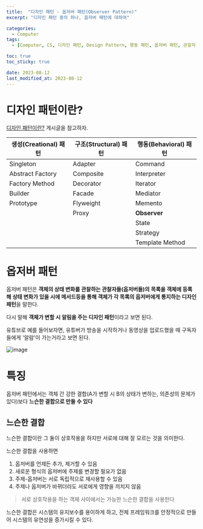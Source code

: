 ```yaml
---
title:  "디자인 패턴 - 옵저버 패턴(Observer Pattern)"
excerpt: "디자인 패턴 중의 하나, 옵저버 패턴에 대하여"

categories:
  - Computer
tags:
  - [Computer, CS, 디자인 패턴, Design Pattern, 행동 패턴, 옵저버 패턴, 관찰자 패턴, Observer Pattern]

toc: true
toc_sticky: true

date: 2023-08-12
last_modified_at: 2023-08-12
---
```


# 디자인 패턴이란?
[디자인 패턴이란?](https://98tech-savvy.github.io/computer/CS-Design-Pattern/) 게시글을 참고하자.

|생성(Creational) 패턴|구조(Structural) 패턴|행동(Behavioral) 패턴|
|--|--|--|
|Singleton|Adapter|Command|
|Abstract Factory|Composite|Interpreter|
|Factory Method|Decorator|Iterator|
|Builder|Facade|Mediator|
|Prototype|Flyweight|Memento|
||Proxy|**Observer**|
|||State|
|||Strategy|
|||Template Method|

# 옵저버 패턴
옵저버 패턴은 **객체의 상태 변화를 관찰하는 관찰자들(옵저버들)의 목록을 객체에 등록해 상태 변화가 있을 시에 메서드등을 통해 객체가 각 목록의 옵저버에게 통지하는 디자인 패턴**을 말한다.

다시 말해 **객체가 변할 시 알림을 주는 디자인 패턴**이라고 보면 된다.

유튜브로 예를 들어보자면, 유튜버가 방송을 시작하거나 동영상을 업로드했을 때 구독자들에게 '알람'이 가는거라고 보면 된다.

![image](https://github.com/98tech-savvy/98tech-savvy.github.io/assets/128434645/bc209728-c81f-4541-a490-27483fedb494)

# 특징
옵저버 패턴에서는 객체 간 강한 결합(A가 변할 시 B의 상태가 변하는, 의존성의 문제가 있다)보다 **느슨한 결합으로 만들 수 있다**

## 느슨한 결합
느슨한 결합이란 그 둘이 상호작용을 하지만 서로에 대해 잘 모르는 것을 의미한다.

느슨한 결합을 사용하면
1. 옵저버를 언제든 추가, 제거할 수 있음
2. 새로운 형식의 옵저버에 주제를 변경할 필요가 없음
3. 주제-옵저버는 서로 독립적으로 재사용할 수 있음
4. 주제나 옵저버가 바뀌더라도 서로에게 영향을 끼치지 않음

> 서로 상호작용을 하는 객체 사이에서는 가능한 느슨한 결합을 사용한다

느슨한 결합은 시스템의 유지보수를 용이하게 하고, 전체 프레임워크를 안정적으로 만들어 시스템의 유연성을 증가시킬 수 있다.